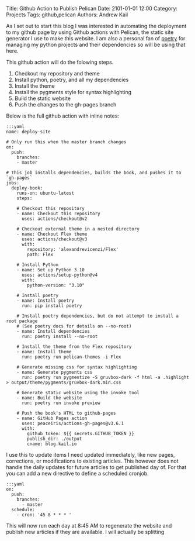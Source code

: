 Title: Github Action to Publish Pelican
Date: 2101-01-01 12:00
Category: Projects
Tags: github,pelican
Authors: Andrew Kail


As I set out to start this blog I was interested in automating the deployment to my
github page by using Github actions with Pelican, the static site generator I use
to make this website. I am also a personal fan of [poetry](https://python-poetry.org)
for managing my python projects and their dependencies so will be using that here.

This github action will do the folowing steps.

1. Checkout my repository and theme
2. Install python, poetry, and all my dependencies
3. Install the theme
4. Install the pygments style for syntax highlighting
5. Build the static website
6. Push the changes to the gh-pages branch

Below is the full github action with inline notes:

    :::yaml
    name: deploy-site

    # Only run this when the master branch changes
    on:
      push:
        branches:
        - master

    # This job installs dependencies, builds the book, and pushes it to `gh-pages`
    jobs:
      deploy-book:
        runs-on: ubuntu-latest
        steps:
        
        # Checkout this repository
        - name: Checkout this repository
          uses: actions/checkout@v2

        # Checkout external theme in a nested directory
        - name: Checkout Flex theme
          uses: actions/checkout@v3
          with:
            repository: 'alexandrevicenzi/Flex'
            path: Flex

        # Install Python
        - name: Set up Python 3.10
          uses: actions/setup-python@v4
          with:
            python-version: "3.10"

        # Install poetry
        - name: Install poetry
          run: pip install poetry

        # Install poetry dependencies, but do not attempt to install a root package
        # (See poetry docs for details on --no-root)
        - name: Install dependencies
          run: poetry install --no-root

        # Install the theme from the Flex repository
        - name: Install theme
          run: poetry run pelican-themes -i Flex

        # Generate missing css for syntax highlighting
        - name: Generate pygments css
          run: poetry run pygmentize -S gruvbox-dark -f html -a .highlight > output/theme/pygments/gruvbox-dark.min.css

        # Generate static website using the invoke tool
        - name: Build the website
          run: poetry run invoke preview

        # Push the book's HTML to github-pages
        - name: GitHub Pages action
          uses: peaceiris/actions-gh-pages@v3.6.1
          with:
            github_token: ${{ secrets.GITHUB_TOKEN }}
            publish_dir: ./output
            cname: blog.kail.io

            
I use this to update items I need updated immediately, like new pages, corrections, or modifications to existing articles.  This however does not handle the daily updates for future articles to get published day of.  For that you can add a new directive to define a scheduled cronjob.

    :::yaml
    on:
      push:
        branches:
          - master
      schedule:
        - cron: '45 8 * * * '

This will now run each day at 8:45 AM to regenerate the website and publish new articles if they are available.  I will actually be splitting
